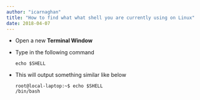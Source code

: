 ```yaml
---
author: "icarnaghan"
title: "How to find what what shell you are currently using on Linux"
date: 2018-04-07
---
```


- Open a new **Terminal Window** 
- Type in the following command
    
    ```
    echo $SHELL
    ```
    
- This will output something similar like below
    
    ```
    root@local-laptop:~$ echo $SHELL
    /bin/bash
    ```
